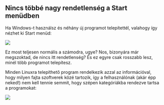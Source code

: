 

<div id="corps">

<h2>Nincs többé nagy rendetlenség a Start menüdben</h2>

Ha Windows-t használsz és néhány új programot telepítettél, valahogy így nézhet ki Start menüd:

<img src="Images/windows_7_start_menu.png">

Ez most teljesen normális a számodra, ugye? Nos, bizonyára már megszoktad, de nincs itt rendetlenség? És ez egyre csak rosszabb lesz, minél több programot telepítesz.

Minden Linuxra telepíthető program rendelkezik azzal az információval, hogy milyen fajta szoftverek közé tartozik, így a felhasználónak (akár épp neked!) nem kell tennie semmit, hogy szépen kategóriákba rendezve tartsa a programokat:

<img src="Images/categories_menu.png">

</div>


